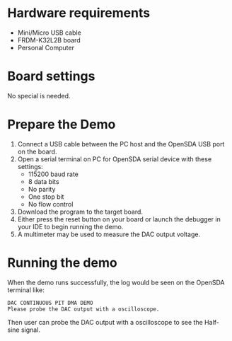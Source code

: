 Hardware requirements
===================
- Mini/Micro USB cable
- FRDM-K32L2B board
- Personal Computer

Board settings
============
No special is needed.

Prepare the Demo
===============
1.  Connect a USB cable between the PC host and the OpenSDA USB port on the board.
2.  Open a serial terminal on PC for OpenSDA serial device with these settings:
    - 115200 baud rate
    - 8 data bits
    - No parity
    - One stop bit
    - No flow control
3.  Download the program to the target board.
4.  Either press the reset button on your board or launch the debugger in your IDE to begin running the demo.
5.  A multimeter may be used to measure the DAC output voltage.

Running the demo
===============
When the demo runs successfully, the log would be seen on the OpenSDA terminal like:

~~~~~~~~~~~~~~~~~~~~~~~~~~~~~
DAC CONTINUOUS PIT DMA DEMO
Please probe the DAC output with a oscilloscope.

~~~~~~~~~~~~~~~~~~~~~~~~~~~~~
Then user can probe the DAC output with a oscilloscope to see the Half-sine signal.

